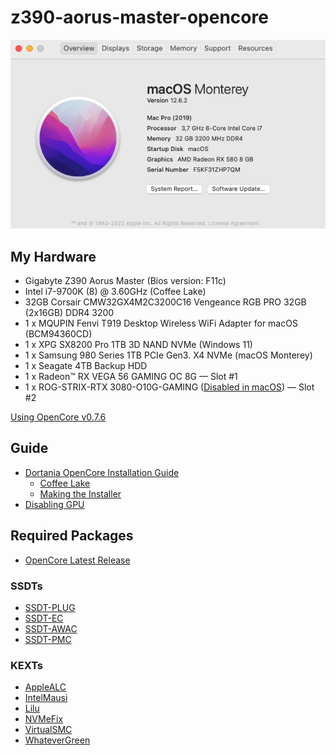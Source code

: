 # z390-aorus-master-opencore

![About This Mac](stuff/about.png)

## My Hardware
- Gigabyte Z390 Aorus Master (Bios version: F11c)
- Intel i7-9700K (8) @ 3.60GHz (Coffee Lake)
- 32GB Corsair CMW32GX4M2C3200C16 Vengeance RGB PRO 32GB (2x16GB) DDR4 3200
- 1 x MQUPIN Fenvi T919 Desktop Wireless WiFi Adapter for macOS (BCM94360CD)
- 1 x XPG SX8200 Pro 1TB 3D NAND NVMe (Windows 11)
- 1 x Samsung 980 Series 1TB PCIe Gen3. X4 NVMe (macOS Monterey)
- 1 x Seagate 4TB Backup HDD
- 1 x Radeon™ RX VEGA 56 GAMING OC 8G — Slot #1
- 1 x ROG-STRIX-RTX 3080-O10G-GAMING ([Disabled in 
macOS](https://github.com/joelthecoder/z390-aorus-master-opencore/commit/120f6618d19da87f12fd94ad9dd03d9637bc2dc6)) — Slot #2

[Using OpenCore v0.7.6](https://github.com/acidanthera/OpenCorePkg/releases/tag/0.7.6)

## Guide
- [Dortania OpenCore Installation Guide](https://dortania.github.io/OpenCore-Install-Guide/)
  - [Coffee Lake](https://dortania.github.io/OpenCore-Install-Guide/config.plist/coffee-lake.html)
  - [Making the Installer](https://dortania.github.io/OpenCore-Install-Guide/installer-guide/mac-install.html)
- [Disabling GPU](https://dortania.github.io/OpenCore-Install-Guide/extras/spoof.html)

## Required Packages
- [OpenCore Latest Release](https://github.com/acidanthera/OpenCorePkg/releases)

### SSDTs

- [SSDT-PLUG](https://github.com/dortania/Getting-Started-With-ACPI/blob/master/extra-files/compiled/SSDT-PLUG-DRTNIA.aml)
- [SSDT-EC](https://github.com/dortania/Getting-Started-With-ACPI/blob/master/extra-files/compiled/SSDT-EC-USBX-DESKTOP.aml)
- [SSDT-AWAC](https://github.com/dortania/Getting-Started-With-ACPI/blob/master/extra-files/compiled/SSDT-AWAC.aml)
- [SSDT-PMC](https://github.com/dortania/Getting-Started-With-ACPI/blob/master/extra-files/compiled/SSDT-PMC.aml)

### KEXTs
- [AppleALC](https://github.com/acidanthera/AppleALC/releases)
- [IntelMausi](https://github.com/acidanthera/IntelMausi/releases)
- [Lilu](https://github.com/acidanthera/lilu/releases)
- [NVMeFix](https://github.com/acidanthera/NVMeFix/releases)
- [VirtualSMC](https://github.com/acidanthera/virtualsmc/releases)
- [WhateverGreen](https://github.com/acidanthera/whatevergreen/releases)
